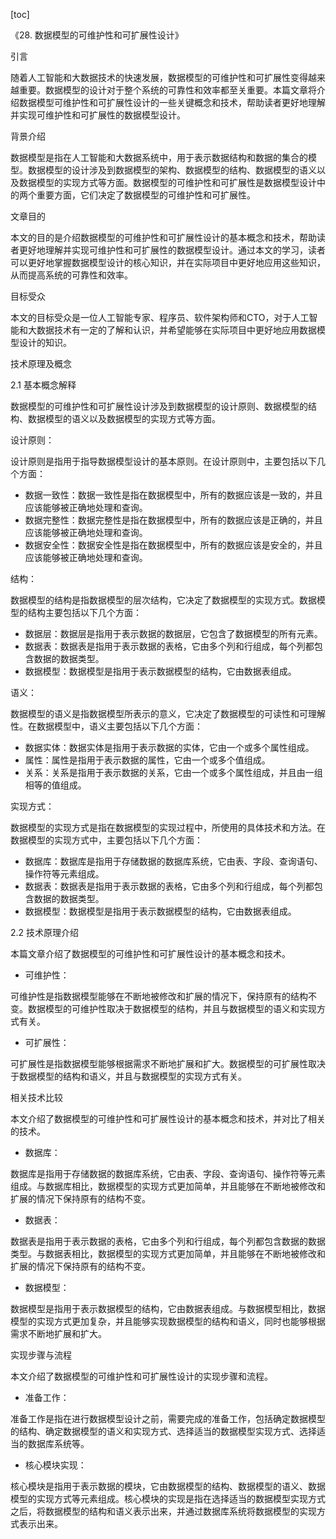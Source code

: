 
[toc]                    
                
                
《28. 数据模型的可维护性和可扩展性设计》

引言

随着人工智能和大数据技术的快速发展，数据模型的可维护性和可扩展性变得越来越重要。数据模型的设计对于整个系统的可靠性和效率都至关重要。本篇文章将介绍数据模型可维护性和可扩展性设计的一些关键概念和技术，帮助读者更好地理解并实现可维护性和可扩展性的数据模型设计。

背景介绍

数据模型是指在人工智能和大数据系统中，用于表示数据结构和数据的集合的模型。数据模型的设计涉及到数据模型的架构、数据模型的结构、数据模型的语义以及数据模型的实现方式等方面。数据模型的可维护性和可扩展性是数据模型设计中的两个重要方面，它们决定了数据模型的可维护性和可扩展性。

文章目的

本文的目的是介绍数据模型的可维护性和可扩展性设计的基本概念和技术，帮助读者更好地理解并实现可维护性和可扩展性的数据模型设计。通过本文的学习，读者可以更好地掌握数据模型设计的核心知识，并在实际项目中更好地应用这些知识，从而提高系统的可靠性和效率。

目标受众

本文的目标受众是一位人工智能专家、程序员、软件架构师和CTO，对于人工智能和大数据技术有一定的了解和认识，并希望能够在实际项目中更好地应用数据模型设计的知识。

技术原理及概念

2.1 基本概念解释

数据模型的可维护性和可扩展性设计涉及到数据模型的设计原则、数据模型的结构、数据模型的语义以及数据模型的实现方式等方面。

设计原则：

设计原则是指用于指导数据模型设计的基本原则。在设计原则中，主要包括以下几个方面：

- 数据一致性：数据一致性是指在数据模型中，所有的数据应该是一致的，并且应该能够被正确地处理和查询。
- 数据完整性：数据完整性是指在数据模型中，所有的数据应该是正确的，并且应该能够被正确地处理和查询。
- 数据安全性：数据安全性是指在数据模型中，所有的数据应该是安全的，并且应该能够被正确地处理和查询。

结构：

数据模型的结构是指数据模型的层次结构，它决定了数据模型的实现方式。数据模型的结构主要包括以下几个方面：

- 数据层：数据层是指用于表示数据的数据层，它包含了数据模型的所有元素。
- 数据表：数据表是指用于表示数据的表格，它由多个列和行组成，每个列都包含数据的数据类型。
- 数据模型：数据模型是指用于表示数据模型的结构，它由数据表组成。

语义：

数据模型的语义是指数据模型所表示的意义，它决定了数据模型的可读性和可理解性。在数据模型中，语义主要包括以下几个方面：

- 数据实体：数据实体是指用于表示数据的实体，它由一个或多个属性组成。
- 属性：属性是指用于表示数据的属性，它由一个或多个值组成。
- 关系：关系是指用于表示数据的关系，它由一个或多个属性组成，并且由一组相等的值组成。

实现方式：

数据模型的实现方式是指在数据模型的实现过程中，所使用的具体技术和方法。在数据模型的实现方式中，主要包括以下几个方面：

- 数据库：数据库是指用于存储数据的数据库系统，它由表、字段、查询语句、操作符等元素组成。
- 数据表：数据表是指用于表示数据的表格，它由多个列和行组成，每个列都包含数据的数据类型。
- 数据模型：数据模型是指用于表示数据模型的结构，它由数据表组成。

2.2 技术原理介绍

本篇文章介绍了数据模型的可维护性和可扩展性设计的基本概念和技术。

- 可维护性：

可维护性是指数据模型能够在不断地被修改和扩展的情况下，保持原有的结构不变。数据模型的可维护性取决于数据模型的结构，并且与数据模型的语义和实现方式有关。
- 可扩展性：

可扩展性是指数据模型能够根据需求不断地扩展和扩大。数据模型的可扩展性取决于数据模型的结构和语义，并且与数据模型的实现方式有关。

相关技术比较

本文介绍了数据模型的可维护性和可扩展性设计的基本概念和技术，并对比了相关的技术。

- 数据库：

数据库是指用于存储数据的数据库系统，它由表、字段、查询语句、操作符等元素组成。与数据库相比，数据模型的实现方式更加简单，并且能够在不断地被修改和扩展的情况下保持原有的结构不变。
- 数据表：

数据表是指用于表示数据的表格，它由多个列和行组成，每个列都包含数据的数据类型。与数据表相比，数据模型的实现方式更加简单，并且能够在不断地被修改和扩展的情况下保持原有的结构不变。
- 数据模型：

数据模型是指用于表示数据模型的结构，它由数据表组成。与数据模型相比，数据模型的实现方式更加复杂，并且能够实现数据模型的结构和语义，同时也能够根据需求不断地扩展和扩大。

实现步骤与流程

本文介绍了数据模型的可维护性和可扩展性设计的实现步骤和流程。

- 准备工作：

准备工作是指在进行数据模型设计之前，需要完成的准备工作，包括确定数据模型的结构、确定数据模型的语义和实现方式、选择适当的数据模型实现方式、选择适当的数据库系统等。
- 核心模块实现：

核心模块是指用于表示数据的模块，它由数据模型的结构、数据模型的语义、数据模型的实现方式等元素组成。核心模块的实现是指在选择适当的数据模型实现方式之后，将数据模型的结构和语义表示出来，并通过数据库系统将数据模型的实现方式表示出来。


